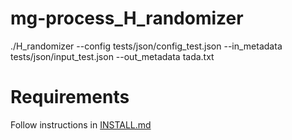 # mg-process_H_randomizer

./H_randomizer --config tests/json/config_test.json --in_metadata tests/json/input_test.json --out_metadata tada.txt

# Requirements
Follow instructions in [INSTALL.md](INSTALL.md)
